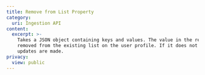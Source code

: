 ```yaml
---
title: Remove from List Property
category:
  uri: Ingestion API
content:
  excerpt: >-
    Takes a JSON object containing keys and values. The value in the request is
    removed from the existing list on the user profile. If it does not exist, no
    updates are made.
privacy:
  view: public
---
```


